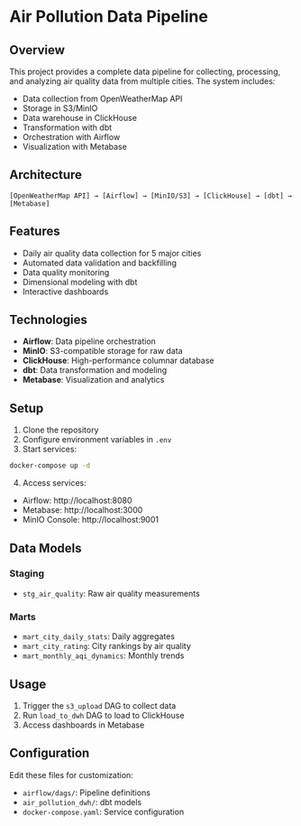 # Air Pollution Data Pipeline

## Overview
This project provides a complete data pipeline for collecting, processing, and analyzing air quality data from multiple cities. The system includes:

- Data collection from OpenWeatherMap API
- Storage in S3/MinIO
- Data warehouse in ClickHouse
- Transformation with dbt
- Orchestration with Airflow
- Visualization with Metabase

## Architecture

```
[OpenWeatherMap API] → [Airflow] → [MinIO/S3] → [ClickHouse] → [dbt] → [Metabase]
```

## Features

- Daily air quality data collection for 5 major cities
- Automated data validation and backfilling
- Data quality monitoring
- Dimensional modeling with dbt
- Interactive dashboards

## Technologies

- **Airflow**: Data pipeline orchestration
- **MinIO**: S3-compatible storage for raw data  
- **ClickHouse**: High-performance columnar database
- **dbt**: Data transformation and modeling
- **Metabase**: Visualization and analytics

## Setup

1. Clone the repository
2. Configure environment variables in `.env`
3. Start services:
```bash
docker-compose up -d
```

4. Access services:
- Airflow: http://localhost:8080
- Metabase: http://localhost:3000
- MinIO Console: http://localhost:9001

## Data Models

### Staging
- `stg_air_quality`: Raw air quality measurements

### Marts
- `mart_city_daily_stats`: Daily aggregates
- `mart_city_rating`: City rankings by air quality
- `mart_monthly_aqi_dynamics`: Monthly trends

## Usage

1. Trigger the `s3_upload` DAG to collect data
2. Run `load_to_dwh` DAG to load to ClickHouse
3. Access dashboards in Metabase

## Configuration

Edit these files for customization:
- `airflow/dags/`: Pipeline definitions
- `air_pollution_dwh/`: dbt models
- `docker-compose.yaml`: Service configuration
